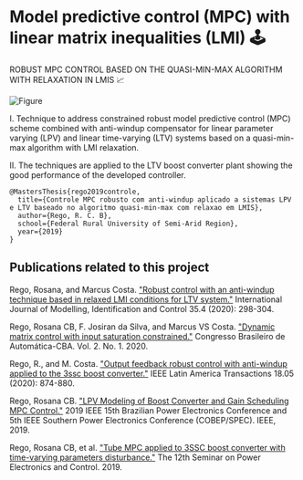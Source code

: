 # Model predictive control (MPC) with linear matrix inequalities (LMI) 🕹
ROBUST MPC CONTROL BASED ON THE QUASI-MIN-MAX ALGORITHM WITH RELAXATION IN LMIS 📈

![Figure](https://github.com/roscibely/MPC-control-with-LMIs/blob/master/abstract.png)

  I. Technique to address constrained robust model predictive control (MPC) scheme combined with anti-windup compensator for linear parameter varying (LPV) and linear time-varying (LTV) systems based on a quasi-min-max algorithm with LMI relaxation. 
  
  II. The techniques are applied to the LTV boost converter plant showing the good performance of the developed controller.


    @MastersThesis{rego2019controle,
      title={Controle MPC robusto com anti-windup aplicado a sistemas LPV e LTV baseado no algoritmo quasi-min-max com relaxao em LMIS},
      author={Rego, R. C. B},
      school={Federal Rural University of Semi-Arid Region},
      year={2019}
    }
    
    
  ##  Publications related to this project
    
   Rego, Rosana, and Marcus Costa. ["Robust control with an anti-windup technique based in relaxed LMI conditions for LTV system."](https://github.com/roscibely/robust-predictive-control-with-AW) International Journal of Modelling, Identification and Control 35.4 (2020): 298-304.
   
   Rego, Rosana CB, F. Josiran da Silva, and Marcus VS Costa. ["Dynamic matrix control with input saturation constrained."](https://github.com/roscibely/DMC-with-input-saturation-constrained) Congresso Brasileiro de Automática-CBA. Vol. 2. No. 1. 2020.
   
   Rego, R., and M. Costa. ["Output feedback robust control with anti-windup applied to the 3ssc boost converter."](https://ieeexplore.ieee.org/document/9082915/) IEEE Latin America Transactions 18.05 (2020): 874-880.
   
   Rego, Rosana CB. ["LPV Modeling of Boost Converter and Gain Scheduling MPC Control."](https://github.com/roscibely/LPV-Modeling-of-Boost-Converter) 2019 IEEE 15th Brazilian Power Electronics Conference and 5th IEEE Southern Power Electronics Conference (COBEP/SPEC). IEEE, 2019.


Rego, Rosana CB, et al. ["Tube MPC applied to 3SSC boost converter with time-varying parameters disturbance."](http://sepoc2019.ct.ufrn.br/sepoc2019/images/arquivos/papers/track1/12.-Tube-MPC-applied-to-3SSC-boost-converter-with-time-varying-parameters-disturbance.pdf) The 12th Seminar on Power Electronics and Control. 2019.
